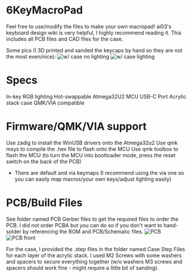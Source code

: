 # 6KeyMacroPad

Feel free to use/modify the files to make your own macropad! ai03's keyboard design wiki is very helpful, I highly recommend reading it.
This includes all PCB files and CAD files for the case. 

Some pics (I 3D printed and sanded the keycaps by hand so they are not the most even/nice):
![w/ case no lighting](https://i.imgur.com/DQMOESU.jpeg)
![w/ case lighting](https://i.imgur.com/hH4iYNg.jpeg)

# Specs
In-key RGB lighting 
Hot-swappable
Atmega32U2 MCU
USB-C Port
Acrylic stack case
QMK/VIA compatible


# Firmware/QMK/VIA support
Use zadig to install the WinUSB drivers onto the Atmega32u2
Use qmk msys to compile the .hex file to flash onto the MCU
Use qmk toolbox to flash the MCU (to turn the MCU into bootloader mode, press the reset switch on the back of the PCB)
  - There are default and via keymaps (I recommend using the via one so you can easily map macros/your own keys/adjust lighting easily)

# PCB/Build Files
See folder named PCB Gerber files to get the required files to order the PCB. I did not order PCBA but you can do so if you don't want to hand-solder by referencing the BOM and PCB/Schematic files.
![PCB](https://i.imgur.com/XG6y08C.jpeg)
![PCB front](https://i.imgur.com/eVmpVP7.jpeg)

For the case, I provided the .step files in the folder named Case Step Files for each layer of the acrylic stack. I used M2 Screws with some washers and spacers to secure everything together (w/o washers M3 screws and spacers should work fine - might require a little bit of sanding).




